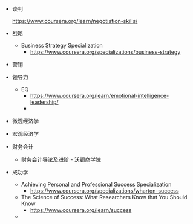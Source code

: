 * 谈判

  https://www.coursera.org/learn/negotiation-skills/            

* 战略

  * Business Strategy Specialization
    * https://www.coursera.org/specializations/business-strategy           

* 营销

* 领导力

  * EQ
    * https://www.coursera.org/learn/emotional-intelligence-leadership/        
    * 

* 微观经济学

* 宏观经济学

* 财务会计

  * 财务会计导论及进阶 - 沃顿商学院

* 成功学

  * Achieving Personal and Professional Success Specialization
    * https://www.coursera.org/specializations/wharton-success          
  * The Science of Success: What Researchers Know that You Should Know
    * https://www.coursera.org/learn/success       
  * 
